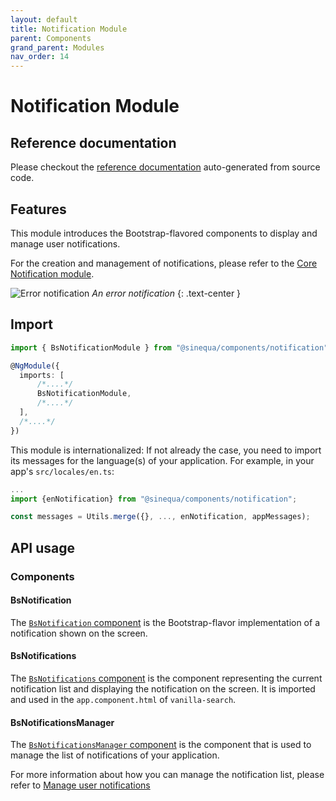 ```yaml
---
layout: default
title: Notification Module
parent: Components
grand_parent: Modules
nav_order: 14
---
```


# Notification Module

## Reference documentation

Please checkout the [reference documentation]({{site.baseurl}}components/modules/BsNotificationModule.html) auto-generated from source code.

## Features

This module introduces the Bootstrap-flavored components to display and manage user notifications.

For the creation and management of notifications, please refer to the [Core Notification module]({{site.baseurl}}core/modules/NotificationModule.html).

![Error notification]({{site.baseurl}}assets/modules/notification/notification-error-notification-example.png)
*An error notification*
{: .text-center }

## Import

```typescript
import { BsNotificationModule } from "@sinequa/components/notification";

@NgModule({
  imports: [
      /*....*/
      BsNotificationModule,
      /*....*/
  ],
  /*....*/
})
```

This module is internationalized: If not already the case, you need to import its messages for the language(s) of your application. For example, in your app's `src/locales/en.ts`:

```ts
...
import {enNotification} from "@sinequa/components/notification";

const messages = Utils.merge({}, ..., enNotification, appMessages);
```

## API usage

### Components

#### BsNotification

The [`BsNotification` component]({{site.baseurl}}components/components/BsNotification.html) is the Bootstrap-flavor implementation of a notification shown on the screen.

#### BsNotifications

<!-- <doc-notifications></doc-notifications> -->

The [`BsNotifications` component]({{site.baseurl}}components/components/BsNotifications.html) is the component representing the current notification list and displaying the notification on the screen.
It is imported and used in the `app.component.html` of `vanilla-search`.

#### BsNotificationsManager

<!-- <doc-notifications-manager></doc-notifications-manager> -->

The [`BsNotificationsManager` component]({{site.baseurl}}components/components/BsNotificationsManager.html) is the component
that is used to manage the list of notifications of your application.

For more information about how you can manage the notification list, please refer to [Manage user notifications]({{site.baseurl}}modules/core/notification.html#manage-user-notifications)
